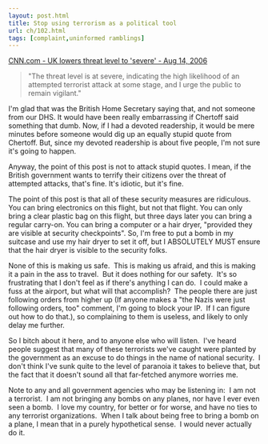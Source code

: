 ```yaml
---
layout: post.html
title: Stop using terrorism as a political tool
url: ch/102.html
tags: [complaint,uninformed ramblings]
---
```

[CNN.com - UK lowers threat level to 'severe' - Aug 14, 2006](http://www.cnn.com/2006/WORLD/europe/08/14/terror.plot/index.html?section=cnn_topstories)

> "The threat level is at severe, indicating the high likelihood of an attempted terrorist attack at some stage, and I urge the public to remain vigilant."

I'm glad that was the British Home Secretary saying that, and not someone from our DHS. It would have been really embarrassing if Chertoff said something that dumb. Now, if I had a devoted readership, it would be mere minutes before someone would dig up an equally stupid quote from Chertoff. But, since my devoted readership is about five people, I'm not sure it's going to happen.

Anyway, the point of this post is not to attack stupid quotes. I mean, if the British government wants to terrify their citizens over the threat of attempted attacks, that's fine. It's idiotic, but it's fine.

The point of this post is that all of these security measures are ridiculous. You can bring electronics on this flight, but not that flight. You can only bring a clear plastic bag on this flight, but three days later you can bring a regular carry-on. You can bring a computer or a hair dryer, "provided they are visible at security checkpoints". So, I'm free to put a bomb in my suitcase and use my hair dryer to set it off, but I ABSOLUTELY MUST ensure that the hair dryer is visible to the security folks.

None of this is making us safe.  This is making us afraid, and this is making it a pain in the ass to travel.  But it does nothing for our safety.  It's so frustrating that I don't feel as if there's anything I can do.  I could make a fuss at the airport, but what will that accomplish?  The people there are just following orders from higher up (If anyone makes a "the Nazis were just following orders, too" comment, I'm going to block your IP.  If I can figure out how to do that.), so complaining to them is useless, and likely to only delay me further.

So I bitch about it here, and to anyone else who will listen.  I've heard people suggest that many of these terrorists we've caught were planted by the government as an excuse to do things in the name of national security.  I don't think I've sunk quite to the level of paranoia it takes to believe that, but the fact that it doesn't sound all that far-fetched anymore worries me.

Note to any and all government agencies who may be listening in:  I am not a terrorist.  I am not bringing any bombs on any planes, nor have I ever even seen a bomb.  I love my country, for better or for worse, and have no ties to any terrorist organizations.  When I talk about being free to bring a bomb on a plane, I mean that in a purely hypothetical sense.  I would never actually do it.
